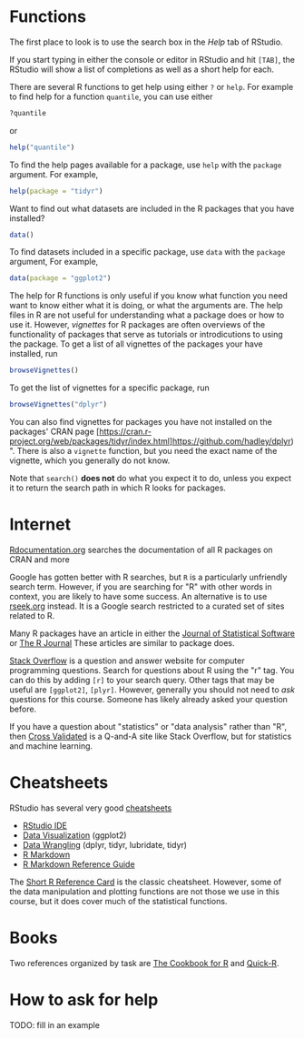 <!--
.. title: Getting Help with R
.. description: How to get help with R?
-->

# Functions 

The first place to look is to use the search box in the *Help* tab of RStudio.

If you start typing in either the console or editor in RStudio and hit `[TAB]`, the RStudio will show a list of completions as well as a short help for each.

There are several R functions to get help using either `?` or `help`.
For example to find help for a function `quantile`, you can use either
``` r
?quantile
```
or 
``` r
help("quantile")
```

To find the help pages available for a package, use `help` with the `package` argument.
For example,
``` r
help(package = "tidyr")
```

Want to find out what datasets are included in the R packages that you have installed? 
```r
data()
```
To find datasets included in a specific package, use `data` with the `package` argument,
For example,
``` r
data(package = "ggplot2")
```

The help for R functions is only useful if you know what function you need want to know either what it is doing, or what the arguments are.
The help files in R are not useful for understanding what a package does or how to use it. 
However, *vignettes* for R packages are often overviews of the functionality of packages that serve as tutorials or introdicutions to using the package.
To get a list of all vignettes of the packages your have installed, run
``` r
browseVignettes()
```
To get the list of vignettes for a specific package, run
``` r
browseVignettes("dplyr")
```
You can also find vignettes for packages you have not installed on the packages' CRAN page [https://cran.r-project.org/web/packages/tidyr/index.html]https://github.com/hadley/dplyr)". 
There is also a `vignette` function, but you need the exact name of the vignette, which you generally do not know.

Note that `search()` **does not** do what you expect it to do, unless you expect it to return the search path in which R looks for packages.

# Internet

[Rdocumentation.org](http://www.rdocumentation.org/) searches the documentation of all R packages on CRAN and more

Google has gotten better with R searches, but `R` is a particularly unfriendly search term.
However, if you are searching for "R" with other words in context, you are likely to have some success.
An alternative is to use [rseek.org](http://rseek.org) instead.
It is a Google search restricted to a curated set of sites related to R.

Many R packages have an article in either the [Journal of Statistical Software](http://www.jstatsoft.org/index) or [The R Journal](https://journal.r-project.org/)
These articles are similar to package does. 

[Stack Overflow](https://stackoverflow.com) is a question and answer website for computer programming questions.
Search for questions about R using the "r" tag. You can do this by adding `[r]` to your search query. Other tags that may be useful are `[ggplot2]`, `[plyr]`.
However, generally you should not  need to *ask* questions for this course.
Someone has likely already asked your question before.

If you have a question about "statistics" or "data analysis" rather than "R", then [Cross Validated](https://stats.stackexchange.com/) is a Q-and-A site like Stack Overflow, but for statistics and machine learning.

# Cheatsheets

RStudio has several very good [cheatsheets](https://www.rstudio.com/resources/cheatsheets/)

- [RStudio IDE](http://www.rstudio.com/wp-content/uploads/2016/01/rstudio-IDE-cheatsheet.pdf)
- [Data Visualization](http://www.rstudio.com/wp-content/uploads/2015/12/ggplot2-cheatsheet-2.0.pdf) (ggplot2)
- [Data Wrangling](http://www.rstudio.com/wp-content/uploads/2015/02/data-wrangling-cheatsheet.pdf) (dplyr, tidyr, lubridate, tidyr)
- [R Markdown](http://www.rstudio.com/wp-content/uploads/2015/02/rmarkdown-cheatsheet.pdf)
- [R Markdown Reference Guide](http://www.rstudio.com/wp-content/uploads/2015/03/rmarkdown-reference.pdf)

The [Short R Reference Card](https://cran.r-project.org/doc/contrib/Short-refcard.pdf) is the classic cheatsheet.
However, some of the data manipulation and plotting functions are not those we use in this course, but it does cover much of the statistical functions.

# Books

Two references organized by task are [The Cookbook for R](http://www.cookbook-r.com) and [Quick-R](http://www.statmethods.net/).

<!--
[R-bloggers](http://www.r-bloggers.com/) aggregates R-related blogging. 

On twitter, the R hashtag is `#rstats`. Some prominent R-related people and accounts on twitter are:
[@R-bloggers](https://twitter.com/Rbloggers)
[@RevolutionR](https://twitter.com/RevolutionR),
[@isDotR](https://twitter.com/isDotR),
[@swirlstats](https://twitter.com/swirlstats),
[@rOpenGov](https://twitter.com/rOpenGov),
[@JennyBryan](https://twitter.com/JennyBryan),
[@rOpenSci](https://twitter.com/rOpenSci),
[@rstudio](https://twitter.com/rstudio),
[@inside_R](https://twitter.com/inside_R),
[@cboettig](https://twitter.com/cboettig),
[@ramnath_vaidya](https://twitter.com/ramnath_vaidya),
[@eddelbuettel](https://twitter.com/eddelbuettel),
[@benmarwick](https://twitter.com/benmarwick),
[@thosjleeper](https://twitter.com/thosjleeper),
[@STAT545](https://twitter.com/STAT545).


Do you want to know what packages exist for a given topic? [CRAN Task Views](https://cran.r-project.org/web/views/) provide subject matter groupings of R packages. Some potentially useful task-views to social scientists are:

	- [Econometrics](https://cran.r-project.org/web/views/Econometrics.html)
	- [Natural Language Processing](https://cran.r-project.org/web/views/NaturalLanguageProcessing.html)
	- [Official Statistics & Survey Methodology](https://cran.r-project.org/web/views/OfficialStatistics.html)
	- [Reproducible Research](https://cran.r-project.org/web/views/ReproducibleResearch.html)
	- [Spatial](https://cran.r-project.org/web/views/Spatial.html)
	- [Survival Analysis](https://cran.r-project.org/web/views/Survival.html)
	- [Time Series](https://cran.r-project.org/web/views/TimeSeries.html)
	- [Web Technologies and Services](https://cran.r-project.org/web/views/WebTechnologies.html)
    - [Social Sciences](https://cran.r-project.org/web/views/SocialSciences.html)
-->


# How to ask for help

TODO: fill in an example

<!--
How to write a minimal reproducible example <https://stackoverflow.com/questions/5963269/how-to-make-a-great-r-reproducible-example>

If you are going to ask for help, it is important to know how to ask for help

- Coding Killed the Cat "How to ask programming question" <https://codingkilledthecat.wordpress.com/2012/06/26/how-to-ask-for-programming-help/>
- Matt Gemmell, "What Have You Tried?" <http://mattgemmell.com/what-have-you-tried/>
-->
